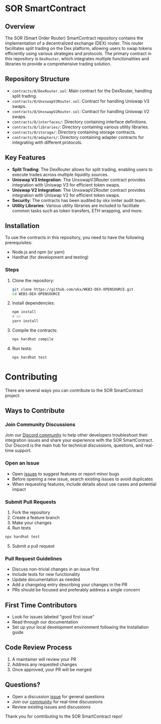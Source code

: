 # SOR SmartContract

## Overview

The SOR (Smart Order Router) SmartContract repository contains the implementation of a decentralized exchange (DEX) router. This router facilitates split trading on the Dex platform, allowing users to swap tokens efficiently using various strategies and protocols. The primary contract in this repository is `DexRouter`, which integrates multiple functionalities and libraries to provide a comprehensive trading solution.

## Repository Structure

- `contracts/8/DexRouter.sol`: Main contract for the DexRouter, handling split trading.
- `contracts/8/UnxswapV3Router.sol`: Contract for handling Uniswap V3 swaps.
- `contracts/8/UnxswapV2Router.sol`: Contract for handling Uniswap V2 swaps.
- `contracts/8/interfaces/`: Directory containing interface definitions.
- `contracts/8/libraries/`: Directory containing various utility libraries.
- `contracts/8/storage/`: Directory containing storage contracts.
- `contracts/8/adapters/`: Directory containing adapter contracts for integrating with different protocols.
## Key Features

- **Split Trading**: The DexRouter allows for split trading, enabling users to execute trades across multiple liquidity sources.
- **Uniswap V3 Integration**: The UnxswapV3Router contract provides integration with Uniswap V3 for efficient token swaps.
- **Uniswap V2 Integration**: The UnxswapV2Router contract provides integration with Uniswap V2 for efficient token swaps.
- **Security**: The contracts has been audited by okx innter audit team.
- **Utility Libraries**: Various utility libraries are included to facilitate common tasks such as token transfers, ETH wrapping, and more.

## Installation

To use the contracts in this repository, you need to have the following prerequisites:

- Node.js and npm (or yarn)
- Hardhat (for development and testing)

### Steps

1. Clone the repository:
   ```sh
   git clone https://github.com/okx/WEB3-DEX-OPENSOURCE.git
   cd WEB3-DEX-OPENSOURCE
   ```

2. Install dependencies:
   ```sh
   npm install
   # or
   yarn install
   ```

3. Compile the contracts:
   ```sh
   npx hardhat compile
   ```

4. Run tests:
   ```sh
   npx hardhat test
   ```

# Contributing

There are several ways you can contribute to the SOR SmartContract project:

## Ways to Contribute

### Join Community Discussions
Join our [Discord community](https://discord.gg/3N9PHeNn) to help other developers troubleshoot their integration issues and share your experience with the SOR SmartContract. Our Discord is the main hub for technical discussions, questions, and real-time support.

### Open an Issue
- Open [issues](https://github.com/okx/WEB3-DEX-OPENSOURCE/issues) to suggest features or report minor bugs
- Before opening a new issue, search existing issues to avoid duplicates
- When requesting features, include details about use cases and potential impact

### Submit Pull Requests
1. Fork the repository
2. Create a feature branch
3. Make your changes
4. Run tests
```sh
npx hardhat test
```
5. Submit a pull request

### Pull Request Guidelines
- Discuss non-trivial changes in an issue first
- Include tests for new functionality
- Update documentation as needed
- Add a changelog entry describing your changes in the PR
- PRs should be focused and preferably address a single concern

## First Time Contributors
- Look for issues labeled "good first issue"
- Read through our documentation
- Set up your local development environment following the Installation guide

## Code Review Process
1. A maintainer will review your PR
2. Address any requested changes
3. Once approved, your PR will be merged

## Questions?
- Open a discussion [issue](https://github.com/okx/WEB3-DEX-OPENSOURCE/issues) for general questions
- Join our [community](https://discord.gg/3N9PHeNn) for real-time discussions
- Review existing issues and discussions

Thank you for contributing to the SOR SmartContract repo!

